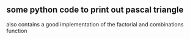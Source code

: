 ## some python code to print out pascal triangle
also contains a good implementation of the factorial and combinations function 